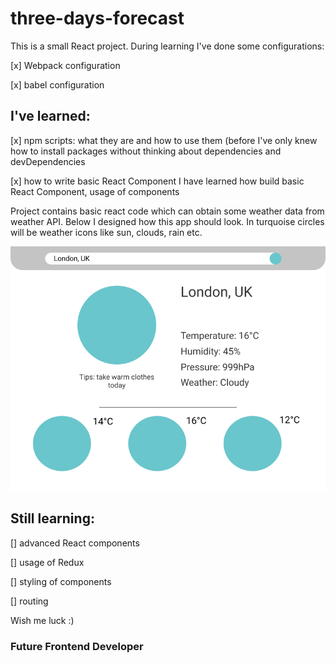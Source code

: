 # three-days-forecast
This is a small React project. During learning I've done some configurations:

[x] Webpack configuration

[x] babel configuration

## I've learned:

[x] npm scripts:
what they are and how to use them (before I've only knew how to install packages without thinking about dependencies and devDependencies

[x] how to write basic React Component
I have learned how build basic React Component, usage of components

Project contains basic react code which can obtain some weather data from weather API. Below I designed how this app should look. In turquoise circles will be weather icons like sun, clouds, rain etc. 

![image](Weather.png)

## Still learning:

[] advanced React components

[] usage of Redux

[] styling of components

[] routing 

Wish me luck :)

### Future Frontend Developer
